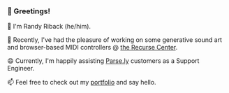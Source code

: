 ### 👋 Greetings!

🌱 I'm Randy Riback (he/him).

🔭 Recently, I've had the pleasure of working on some generative sound art and browser-based MIDI controllers @ [the Recurse Center](https://recurse.com).

😄 Currently, I'm happily assisting [Parse.ly](https//parse.ly) customers as a Support Engineer.

📫 Feel free to check out my <a href="https://randyriback.com">portfolio</a> and say hello.




<!--:)
**randyriback/randyriback** is a ✨ _special_ ✨ repository because its `README.md` (this file) appears on your GitHub profile.

Here are some ideas to get you started:

- 🔭 I’m currently working on ...
- 🌱 I’m currently learning ...
- 👯 I’m looking to collaborate on ...
- 🤔 I’m looking for help with ...
- 💬 Ask me about ...
- 📫 How to reach me: ...
- 😄 Pronouns: ...
- ⚡ Fun fact: ...
-->
